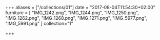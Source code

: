 +++
aliases = ["/collections/01"]
date = "2017-08-04T11:54:30+02:00"
furniture = [
  "IMG_1242.png",
  "IMG_1244.png",
  "IMG_1250.png",
  "IMG_1262.png",
  "IMG_1268.png",
  "IMG_1271.png",
  "IMG_5977.png",
  "IMG_5991.png"
]
collection="1"

+++
